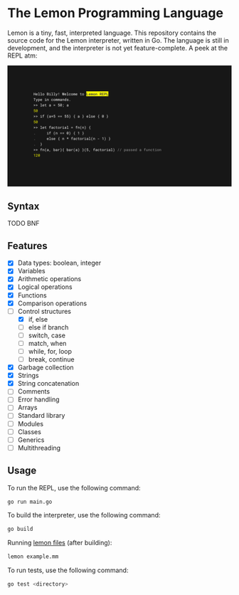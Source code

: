 # The Lemon Programming Language

Lemon is a tiny, fast, interpreted language. This repository contains the source code for the Lemon interpreter, written in Go. The language is still in development, and the interpreter is not yet feature-complete. A peek at the REPL atm:

![repl](.github/image.png)

## Syntax

TODO BNF

## Features

- [x] Data types: boolean, integer
- [x] Variables
- [x] Arithmetic operations
- [x] Logical operations
- [x] Functions
- [x] Comparison operations
- [ ] Control structures
  - [x] if, else
  - [ ] else if branch
  - [ ] switch, case
  - [ ] match, when
  - [ ] while, for, loop
  - [ ] break, continue
- [x] Garbage collection
- [x] Strings
- [x] String concatenation
- [ ] Comments
- [ ] Error handling
- [ ] Arrays
- [ ] Standard library
- [ ] Modules
- [ ] Classes
- [ ] Generics
- [ ] Multithreading

## Usage

To run the REPL, use the following command:

```bash
go run main.go
```

To build the interpreter, use the following command:

```bash
go build
```

Running [lemon files](./example.mm) (after building):

```bash
lemon example.mm
```

To run tests, use the following command:

```bash
go test <directory>
```
